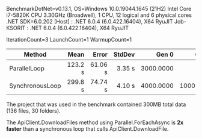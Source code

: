 ﻿BenchmarkDotNet=v0.13.1, OS=Windows 10.0.19044.1645 (21H2)
Intel Core i7-5820K CPU 3.30GHz (Broadwell), 1 CPU, 12 logical and 6 physical cores
.NET SDK=6.0.202
[Host]     : .NET 6.0.4 (6.0.422.16404), X64 RyuJIT
Job-KSORIT : .NET 6.0.4 (6.0.422.16404), X64 RyuJIT

IterationCount=3  LaunchCount=1  WarmupCount=1

|          Method |    Mean |   Error | StdDev |     Gen 0 |     Gen 1 |     Gen 2 | Allocated |
|---------------- |--------:|--------:|-------:|----------:|----------:|----------:|----------:|
|    ParallelLoop | 123.2 s | 61.06 s | 3.35 s | 3000.0000 |         - |         - |     32 MB |
| SynchronousLoop | 299.8 s | 74.74 s | 4.10 s | 4000.0000 | 1000.0000 | 1000.0000 |     32 MB |

The project that was used in the benchmark contained 300MB total data (136 files, 30 folders).

The ApiClient.DownloadFiles method using Parallel.ForEachAsync is **2x faster** than a synchronous loop that calls ApiClient.DownloadFile.